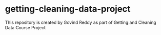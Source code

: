 # getting-cleaning-data-project
This repository is created by Govind Reddy as part of Getting and Cleaning Data Course Project

